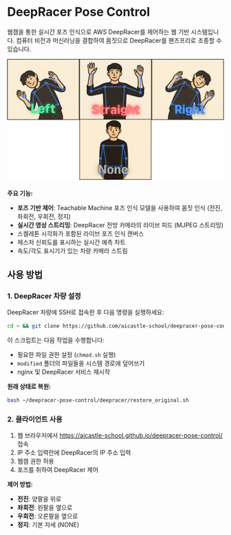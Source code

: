 # DeepRacer Pose Control

웹캠을 통한 실시간 포즈 인식으로 AWS DeepRacer를 제어하는 웹 기반 시스템입니다. 컴퓨터 비전과 머신러닝을 결합하여 몸짓으로 DeepRacer를 핸즈프리로 조종할 수 있습니다.

![pose example](pose_example.png)


**주요 기능:**
- **포즈 기반 제어**: Teachable Machine 포즈 인식 모델을 사용하여 몸짓 인식 (전진, 좌회전, 우회전, 정지)
- **실시간 영상 스트리밍**: DeepRacer 전방 카메라의 라이브 피드 (MJPEG 스트리밍)
- 스켈레톤 시각화가 포함된 라이브 포즈 인식 캔버스
- 제스처 신뢰도를 표시하는 실시간 예측 차트
- 속도/각도 표시기가 있는 차량 카메라 스트림

## 사용 방법

### 1. DeepRacer 차량 설정

DeepRacer 차량에 SSH로 접속한 후 다음 명령을 실행하세요:

```bash
cd ~ && git clone https://github.com/aicastle-school/deepracer-pose-control.git && bash deepracer-pose-control/deepracer/apply_modifications.sh
```

이 스크립트는 다음 작업을 수행합니다:
- 필요한 파일 권한 설정 (`chmod.sh` 실행)
- `modified` 폴더의 파일들을 시스템 경로에 덮어쓰기
- nginx 및 DeepRacer 서비스 재시작

**원래 상태로 복원:**

```bash
bash ~/deepracer-pose-control/deepracer/restore_original.sh
```

### 2. 클라이언트 사용

1. 웹 브라우저에서 <https://aicastle-school.github.io/deepracer-pose-control/> 접속
2. IP 주소 입력란에 DeepRacer의 IP 주소 입력
3. 웹캠 권한 허용
4. 포즈를 취하여 DeepRacer 제어

**제어 방법:**
- **전진**: 양팔을 위로
- **좌회전**: 왼팔을 옆으로
- **우회전**: 오른팔을 옆으로
- **정지**: 기본 자세 (NONE)
